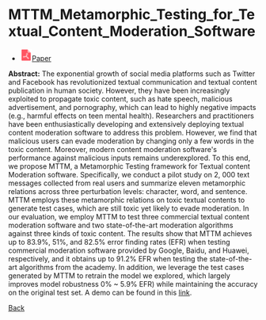 # MTTM_Metamorphic_Testing_for_Textual_Content_Moderation_Software

* <img src="../../icons/pdf.png" width="24px">[Paper](./MTTM_Metamorphic_Testing_for_Textual_Content_Moderation_Software.pdf)

**Abstract:** The exponential growth of social media platforms such as Twitter and Facebook has revolutionized textual communication and textual content publication in human society. However, they have been increasingly exploited to propagate toxic content, such as hate speech, malicious advertisement, and pornography, which can lead to highly negative impacts (e.g., harmful effects on teen mental health). Researchers and practitioners have been enthusiastically developing and extensively deploying textual content moderation software to address this problem. However, we find that malicious users can evade moderation by changing only a few words in the toxic content. Moreover, modern content moderation software's performance against malicious inputs remains underexplored. To this end, we propose MTTM, a Metamorphic Testing framework for Textual content Moderation software. Specifically, we conduct a pilot study on 2, 000 text messages collected from real users and summarize eleven metamorphic relations across three perturbation levels: character, word, and sentence. MTTM employs these metamorphic relations on toxic textual contents to generate test cases, which are still toxic yet likely to evade moderation. In our evaluation, we employ MTTM to test three commercial textual content moderation software and two state-of-the-art moderation algorithms against three kinds of toxic content. The results show that MTTM achieves up to 83.9%, 51%, and 82.5% error finding rates (EFR) when testing commercial moderation software provided by Google, Baidu, and Huawei, respectively, and it obtains up to 91.2% EFR when testing the state-of-the-art algorithms from the academy. In addition, we leverage the test cases generated by MTTM to retrain the model we explored, which largely improves model robustness 0% ~ 5.9% EFR) while maintaining the accuracy on the original test set. A demo can be found in this [link](http://ariselab.cse.cuhk.edu.hk/projects.html).

[Back](../../README.md)